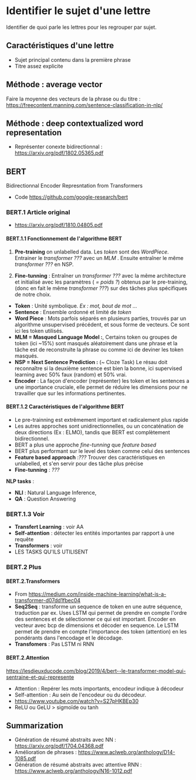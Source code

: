 # Identifier le sujet d'une lettre
Identifier de quoi parle les lettres pour les regrouper par sujet.

## Caractéristiques d'une lettre
* Sujet principal contenu dans la première phrase
* Titre assez explicite

## Méthode : average vector
Faire la moyenne des vecteurs de la phrase ou du titre :
https://freecontent.manning.com/sentence-classification-in-nlp/

## Méthode : deep contextualized word representation
* Représenter conexte bidirectionnal : https://arxiv.org/pdf/1802.05365.pdf

## BERT
Bidirectionnal Encoder Represntation from Transformers
* Code https://github.com/google-research/bert
### BERT.1 Article original
* https://arxiv.org/pdf/1810.04805.pdf
#### BERT.1.1 Fonctionnement de l'algorithme BERT
1. **Pre-training** on unlabelled data. Les *token* sont des *WordPiece*. Entrainer le *transformer ???* avec un *MLM* . Ensuite entraîner le même *transformer ???* en NSP.

2. **Fine-tunning** : Entraîner un *transformer ???* avec la même architecture et initialisé avec les paramètres ( *= poids ?*) obtenus par le pre-training, (donc en fait le même *transformer ???*) sur des tâches plus spécifiques de notre choix.

* **Token** : Unité symbolique. *Ex : mot, bout de mot ...*
* **Sentence** : Ensemble ordonné et limité de *token*
* **Word Piece** : Mots parfois séparés en plusieurs parties, trouvés par un algorithme unsupervised précédent, et sous forme de vecteurs. Ce sont ici les token utilisés.
* **MLM = Masqued Language Model :**, Certains token ou groupes de token (ici ~15%) sont masqués aléatoirement dans une phrase et la tâche est de reconstruite la phrase ou comme ici de deviner les token masqués.
* **NSP = Next Sentence Prediction :** (~ Cloze Task) Le résau doit reconnaître si la deuxième sentence est bien la bonne, ici supervised learning avec 50% faux (random) et 50% vrai.
* **Encoder** : La façon d'encoder (représenter) les token et les sentences a une importance cruciale, elle permet de réduire les dimensions pour ne travailler que sur les informations pertinentes.

#### BERT.1.2 Caractéristiques de l'algorithme BERT
* Le pre-trainning est extrêmement important et radicalement plus rapide
* Les autres approches sont unidirectionnelles, ou un concaténation de deux directions (Ex : ELMO), tandis que BERT est complètement bidirectionnel.
* BERT a plus une approche *fine-tunning* que *feature based*
* BERT plus performant sur le level des token comme celui des sentences
* **Feature based approach** :*???* Trouver des caractéristiques en unlabelled, et s'en servir pour des tâche plus précise
* **Fine-tunning** : *???*

**NLP tasks** :
* **NLI** : Natural Language Inference,
* **QA** : Question Answering

### BERT.1.3 Voir
* **Transfert Learning** : voir AA
* **Self-attention** : détecter les entités importantes par rapport à une requête
* **Transformers** : voir
* LES TASKS QU'ILS UTILISENT

### BERT.2 Plus
#### BERT.2.Transformers
* From https://medium.com/inside-machine-learning/what-is-a-transformer-d07dd1fbec04
* **Seq2Seq** : transforme un sequence de token en une autre séquence, traduction par ex. Uses LSTM qui permet de prendre en compte l'ordre des sentences et de sélectionner ce qui est important. Encoder en vecteur avec bcp de dimensions et décoder en sequence. Le LSTM permet de prendre en compte l'importance des token (attention) en les pondérants dans l'encodage et le décodage.
* **Transfomers** : Pas LSTM ni RNN
#### BERT.2.Attention
https://lesdieuxducode.com/blog/2019/4/bert--le-transformer-model-qui-sentraine-et-qui-represente
* Attention : Repérer les mots importants, encodeur indique à décodeur
* Self-attention : Au sein de l'encodeur ou du décodeur.
* https://www.youtube.com/watch?v=S27pHKBEp30
* ReLU ou GeLU > sigmoïde ou tanh

## Summarization
* Génération de résumé abstraits avec NN :
https://arxiv.org/pdf/1704.04368.pdf
* Amélioration de phrases : https://www.aclweb.org/anthology/D14-1085.pdf
* Génération de résumé abstraits avec attentive RNN : https://www.aclweb.org/anthology/N16-1012.pdf
